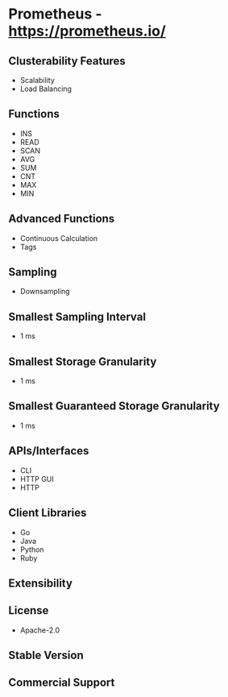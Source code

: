 # Prometheus - https://prometheus.io/

## Clusterability Features
- Scalability
- Load Balancing

## Functions
- INS
- READ
- SCAN
- AVG
- SUM
- CNT
- MAX
- MIN

## Advanced Functions
- Continuous Calculation
- Tags


## Sampling
- Downsampling

## Smallest Sampling Interval
- 1 ms

## Smallest Storage Granularity
- 1 ms

## Smallest Guaranteed Storage Granularity
- 1 ms

## APIs/Interfaces
- CLI
- HTTP GUI
- HTTP

## Client Libraries
- Go
- Java
- Python
- Ruby

## Extensibility

## License
- Apache-2.0

## Stable Version

## Commercial Support
